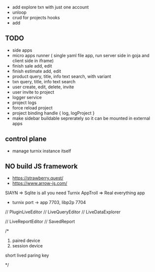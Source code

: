 

- add explore txn with just one account
- unloop
- crud for projects hooks
- add 

## TODO

- side apps
- micro apps runner ( single yaml file app, run server side in goja and client side in iframe)
- finish sale add, edit
- finish estimate add, edit
- product query, title, info  text search, with variant
- txn query, title, info  text search
- user create, edit, delete, invite
- user invite to project
- logger service
- project logs
- force reload project
- project binding handle { log, logProject }
- make sidebar buildable seprerately so it can be mounted in external apps

## control plane

- manage turnix instance itself


## NO build JS framework

- https://strawberry.quest/
- https://www.arrow-js.com/


SIAYN => Sqlite is all you need
Turnix
AppTroll => Real everything app

- turnix port -> app 7703, libp2p 7704



// PluginLiveEditor
// LiveQueryEditor
// LiveDataExplorer

// LiveReportEditor
// SavedReport

/*

1. paired device
2. session device

short lived paring key



*/